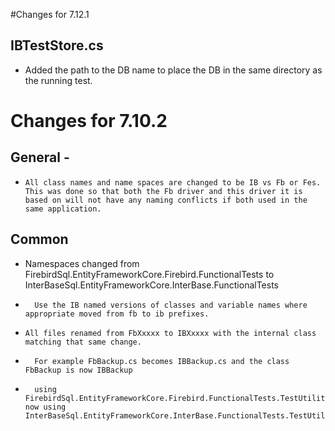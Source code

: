 #Changes for 7.12.1

## IBTestStore.cs
* Added the path to the DB name to place the DB in the same directory as the running test.

# Changes for 7.10.2 

##  General - 
*	  All class names and name spaces are changed to be IB vs Fb or Fes.  This was done so that both the Fb driver and this driver it is based on will not have any naming conflicts if both used in the same application.

##  Common 
*   Namespaces changed from FirebirdSql.EntityFrameworkCore.Firebird.FunctionalTests to InterBaseSql.EntityFrameworkCore.InterBase.FunctionalTests
*		Use the IB named versions of classes and variable names where appropriate moved from fb to ib prefixes.
		
*	  All files renamed from FbXxxxx to IBXxxxx with the internal class matching that same change.  
*	    For example FbBackup.cs becomes IBBackup.cs and the class FbBackup is now IBBackup
			
*		using FirebirdSql.EntityFrameworkCore.Firebird.FunctionalTests.TestUtilities now using InterBaseSql.EntityFrameworkCore.InterBase.FunctionalTests.TestUtilities
